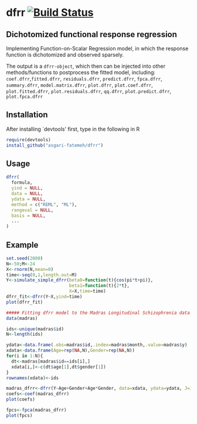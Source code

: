 # dfrr [![Build Status](https://travis-ci.com/asgari-fatemeh/dfrr.svg?branch=master)](https://travis-ci.com/asgari-fatemeh/dfrr)
## Dichotomized functional response regression 
Implementing Function-on-Scalar Regression model, in which the response function is dichotomized and observed sparsely.

The output is a `dfrr-object`, which then can be injected into other methods/functions to postprocess the fitted model, including: `coef.dfrr`,`fitted.dfrr`, `residuals.dfrr`, `predict.dfrr`, `fpca.dfrr`, `summary.dfrr`, `model.matrix.dfrr`, `plot.dfrr`, `plot.coef.dfrr`, `plot.fitted.dfrr`, `plot.residuals.dfrr`, `qq.dfrr`, `plot.predict.dfrr`, `plot.fpca.dfrr`

## Installation

After installing `devtools' first, type in the following in R

```r
require(devtools)
install_github("asgari-fatemeh/dfrr")
```

## Usage
```r
dfrr(
  formula,
  yind = NULL,
  data = NULL,
  ydata = NULL,
  method = c("REML", "ML"),
  rangeval = NULL,
  basis = NULL,
  ...
)
```

## Example
```r
set.seed(2000)
N<-50;M<-24
X<-rnorm(N,mean=0)
time<-seq(0,1,length.out=M)
Y<-simulate_simple_dfrr(beta0=function(t){cos(pi*t+pi)},
                        beta1=function(t){2*t},
                        X=X,time=time)
dfrr_fit<-dfrr(Y~X,yind=time)
plot(dfrr_fit)

##### Fitting dfrr model to the Madras Longitudinal Schizophrenia data
data(madras)

ids<-unique(madras$id)
N<-length(ids)

ydata<-data.frame(.obs=madras$id,.index=madras$month,.value=madras$y)
xdata<-data.frame(Age=rep(NA,N),Gender=rep(NA,N))
for(i in 1:N){
  dt<-madras[madras$id==ids[i],]
  xdata[i,]<-c(dt$age[1],dt$gender[1])
}
rownames(xdata)<-ids

madras_dfrr<-dfrr(Y~Age+Gender+Age*Gender, data=xdata, ydata=ydata, J=11)
coefs<-coef(madras_dfrr)
plot(coefs)

fpcs<-fpca(madras_dfrr)
plot(fpcs)
```
